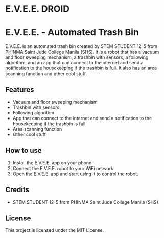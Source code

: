 # E.V.E.E. DROID

# E.V.E.E. - Automated Trash Bin

E.V.E.E. is an automated trash bin created by STEM STUDENT 12-5 from PHINMA Saint Jude College Manila (SHS). It is a robot that has a vacuum and floor sweeping mechanism, a trashbin with sensors, a following algorithm, and an app that can connect to the internet and send a notification to the housekeeping if the trashbin is full. It also has an area scanning function and other cool stuff.

## Features

* Vacuum and floor sweeping mechanism
* Trashbin with sensors
* Following algorithm
* App that can connect to the internet and send a notification to the housekeeping if the trashbin is full
* Area scanning function
* Other cool stuff

## How to use

1. Install the E.V.E.E. app on your phone.
2. Connect the E.V.E.E. robot to your WiFi network.
3. Open the E.V.E.E. app and start using it to control the robot.

## Credits

* STEM STUDENT 12-5 from PHINMA Saint Jude College Manila (SHS)

## License

This project is licensed under the MIT License.
